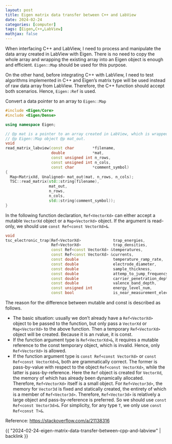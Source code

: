 ```yaml
---
layout: post
title: Eigen matrix data transfer between C++ and LabView
date: 2024-02-24
categories: [computer]
tags: [Eigen,C++,LabView]
mathjax: false
---
```


When interfacing C++ and LabView, I need to process and manipulate the data array created in LabView with Eigen. There is no need to copy the whole array and wrapping the existing array into an Eigen object is enough and efficient. `Eigen::Map` should be used for this purpose.

On the other hand, before integrating C++ with LabView, I need to test algorithms implemented in C++ and Eigen&rsquo;s matrix type will be used instead of raw data array from LabView. Therefore, the C++ function should accept both scenarios. Hence, `Eigen::Ref` is used.

Convert a data pointer to an array to `Eigen::Map`

```c++
#include <Eigen/Core>
#include <Eigen/Dense>

using namespace Eigen;

// @p mat is a pointer to an array created in LabView, which is wrapped in an
// @p Eigen::Map object @p mat_out.
void
read_matrix_labview(const char        *filename,
                    double            *mat,
                    const unsigned int n_rows,
                    const unsigned int n_cols,
                    const char        *comment_symbol)
{
  Map<MatrixXd, Unaligned> mat_out(mat, n_rows, n_cols);
  TSC::read_matrix(std::string(filename),
                   mat_out,
                   n_rows,
                   n_cols,
                   std::string(comment_symbol));
}
```

In the following function declaration, `Ref<VectorXd>` can either accept a mutable `VectorXd` object or a `Map<VectorXd>` object. If the argument is read-only, we should use `const Ref<const VectorXd>&`.

```c++
void
tsc_electronic_trap(Ref<VectorXd>              trap_energies,
                    Ref<VectorXd>              trap_densities,
                    const Ref<const VectorXd> &temperatures,
                    const Ref<const VectorXd> &currents,
                    const double               temperature_ramp_rate,
                    const double               electrode_diameter,
                    const double               sample_thickness,
                    const double               attemp_to_jump_frequency,
                    const double               carrier_penetration_depth,
                    const double               valence_band_depth,
                    const unsigned int         energy_level_num,
                    const bool                 is_near_measurement_electrode);
```

The reason for the difference between mutable and const is described as follows.

-   The basic situation: usually we don&rsquo;t already have a `Ref<VectorXd>` object to be passed to the function, but only pass a `VectorXd` or `Map<VectorXd>` to the above function. Then a temporary `Ref<VectorXd>` object will be created. Because it is an rvalue, it is const.
-   If the function argument type is `Ref<VectorXd>&`, it requires a mutable reference to the const temporary object, which is invalid. Hence, only `Ref<VectorXd>` is allowed.
-   If the function argument type is `const Ref<const VectorXd>` or `const Ref<const VectorXd>&`, both are grammatically correct. The former is pass-by-value with respect to the object `Ref<const VectorXd>`, while the latter is pass-by-reference. Here the `Ref` object is created for `VectorXd`, the memory of which has already been dynamically allocated. Therefore, `Ref<VectorXd>` itself is a small object. For `Ref<Vector3d>`, the memory for `Vector3d` is fixed and statically created, the entirety of which is a member of `Ref<Vector3d>`. Therefore, `Ref<Vector3d>` is relatively a large object and pass-by-reference is preferred. So we should use `const Ref<const Vector3d>&`. For simplicity, for any type `T`, we only use `const Ref<const T>&`.

Reference: <https://stackoverflow.com/a/21138316>

{{ "2024-02-24-eigen-matrix-data-transfer-between-cpp-and-labview" | backlink }}
